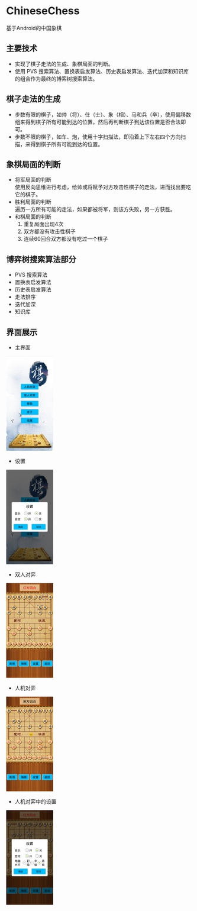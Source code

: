 # ChineseChess
基于Android的中国象棋

## 主要技术
- 实现了棋子走法的生成、象棋局面的判断。
- 使用 PVS 搜索算法、置换表启发算法、历史表启发算法、迭代加深和知识库的组合作为最终的博弈树搜索算法。

## 棋子走法的生成
- 步数有限的棋子，如帅（将）、仕（士）、象（相）、马和兵（卒），使用偏移数组来得到棋子所有可能到达的位置，然后再判断棋子到达该位置是否合法即可。
- 步数不限的棋子，如车、炮，使用十字扫描法，即沿着上下左右四个方向扫描，来得到棋子所有可能到达的位置。

## 象棋局面的判断
- 将军局面的判断  
  使用反向思维进行考虑，给帅或将赋予对方攻击性棋子的走法，进而找出要吃它的棋子。  
- 胜利局面的判断  
  遍历一方所有可能的走法，如果都被将军，则该方失败，另一方获胜。
- 和棋局面的判断  
  1) 重复局面出现4次  
  2) 双方都没有攻击性棋子
  3) 连续60回合双方都没有吃过一个棋子

## 博弈树搜索算法部分
- PVS 搜索算法
- 置换表启发算法
- 历史表启发算法
- 走法排序
- 迭代加深
- 知识库

## 界面展示

- 主界面

<img src="pic\图片1.jpg" alt="1" style="zoom:25%;" />

- 设置

<img src="pic\图片2.jpg" alt="2" style="zoom:25%;" />

- 双人对弈

<img src="pic\图片3.jpg" alt="3" style="zoom:25%;" />

- 人机对弈

<img src="pic\图片4.jpg" alt="4" style="zoom:25%;" />

- 人机对弈中的设置

<img src="pic\图片5.jpg" alt="5" style="zoom:25%;" />
